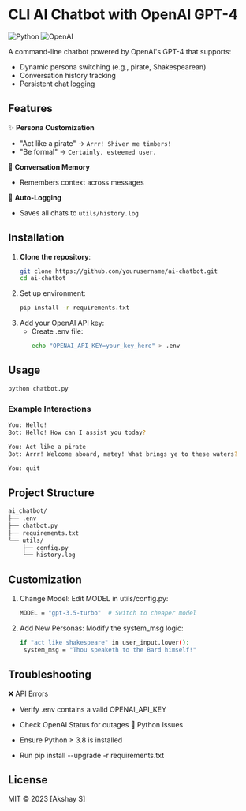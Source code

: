 # CLI AI Chatbot with OpenAI GPT-4

![Python](https://img.shields.io/badge/Python-3.8+-blue.svg)
![OpenAI](https://img.shields.io/badge/OpenAI-GPT4-green.svg)

A command-line chatbot powered by OpenAI's GPT-4 that supports:
- Dynamic persona switching (e.g., pirate, Shakespearean)
- Conversation history tracking
- Persistent chat logging

## Features

✨ **Persona Customization**  
- "Act like a pirate" → `Arrr! Shiver me timbers!`  
- "Be formal" → `Certainly, esteemed user.`  

📜 **Conversation Memory**  
- Remembers context across messages  

📝 **Auto-Logging**  
- Saves all chats to `utils/history.log`  

## Installation

1. **Clone the repository**:
   ```bash
   git clone https://github.com/yourusername/ai-chatbot.git
   cd ai-chatbot
   ```
2. Set up environment:
   ```bash
   pip install -r requirements.txt
   ```
3. Add your OpenAI API key:
   - Create .env file:
     ```bash
     echo "OPENAI_API_KEY=your_key_here" > .env
     ```

## Usage
```bash
python chatbot.py
```
### Example Interactions
```bash
You: Hello!
Bot: Hello! How can I assist you today?

You: Act like a pirate
Bot: Arrr! Welcome aboard, matey! What brings ye to these waters?

You: quit
```

## Project Structure
```bash
ai_chatbot/
├── .env                
├── chatbot.py          
├── requirements.txt   
└── utils/
    ├── config.py       
    └── history.log    
```

## Customization 

1. Change Model: Edit MODEL in utils/config.py:
   ```bash
   MODEL = "gpt-3.5-turbo"  # Switch to cheaper model
   ```
2. Add New Personas: Modify the system_msg logic:
   ```bash
   if "act like shakespeare" in user_input.lower():
    system_msg = "Thou speaketh to the Bard himself!"
   ```
## Troubleshooting
❌ API Errors
- Verify .env contains a valid OPENAI_API_KEY

- Check OpenAI Status for outages
🐍 Python Issues
- Ensure Python ≥ 3.8 is installed

- Run pip install --upgrade -r requirements.txt

## License
MIT © 2023 [Akshay S]
